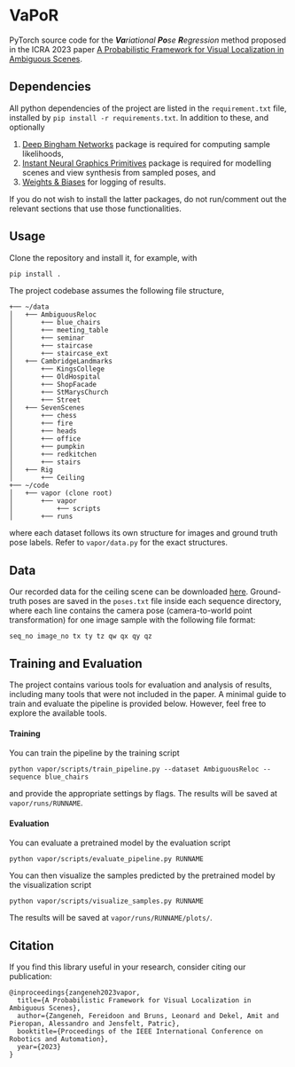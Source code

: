 # VaPoR
PyTorch source code for the _**Va**riational **Po**se **R**egression_ method proposed in the ICRA 2023 paper [A Probabilistic Framework for Visual Localization in Ambiguous Scenes](https://arxiv.org/abs/2301.02086).

## Dependencies
All python dependencies of the project are listed in the `requirement.txt` file, installed by `pip install -r requirements.txt`. In addition to these, and optionally
1. [Deep Bingham Networks](https://github.com/Multimodal3DVision/torch_bingham) package is required for computing sample likelihoods, 
2. [Instant Neural Graphics Primitives](https://github.com/NVlabs/instant-ngp) package is required for modelling scenes and view synthesis from sampled poses, and
3. [Weights & Biases](https://wandb.ai/) for logging of results.

If you do not wish to install the latter packages, do not run/comment out the relevant sections that use those functionalities.


## Usage
Clone the repository and install it, for example, with
```bash
pip install .
```

The project codebase assumes the following file structure,
```
+── ~/data
│   +── AmbiguousReloc
│       +── blue_chairs
│       +── meeting_table
│       +── seminar
│       +── staircase
│       +── staircase_ext
│   +── CambridgeLandmarks
│       +── KingsCollege
│       +── OldHospital
│       +── ShopFacade
│       +── StMarysChurch
│       +── Street
│   +── SevenScenes
│       +── chess
│       +── fire
│       +── heads
│       +── office
│       +── pumpkin
│       +── redkitchen
│       +── stairs
│   +── Rig
│       +── Ceiling
+── ~/code
│   +── vapor (clone root)
│       +── vapor
│           +── scripts
│       +── runs
```
where each dataset follows its own structure for images and ground truth pose labels. Refer to `vapor/data.py` for the exact structures.

## Data
Our recorded data for the ceiling scene can be downloaded [here](https://github.com/efreidun/vapor/releases/download/v0.1.0/ceiling.zip). Ground-truth poses are saved in the `poses.txt` file inside each sequence directory, where each line contains the camera pose (camera-to-world point transformation) for one image sample with the following file format:
```
seq_no image_no tx ty tz qw qx qy qz
```

## Training and Evaluation

The project contains various tools for evaluation and analysis of results, including many tools that were not included in the paper. A minimal guide to train and evaluate the pipeline is provided below. However, feel free to explore the available tools.

#### Training
You can train the pipeline by the training script
```
python vapor/scripts/train_pipeline.py --dataset AmbiguousReloc --sequence blue_chairs
```
and provide the appropriate settings by flags. The results will be saved at `vapor/runs/RUNNAME`.

#### Evaluation
You can evaluate a pretrained model by the evaluation script
```
python vapor/scripts/evaluate_pipeline.py RUNNAME
```
You can then visualize the samples predicted by the pretrained model by the visualization script
```
python vapor/scripts/visualize_samples.py RUNNAME
```
The results will be saved at `vapor/runs/RUNNAME/plots/`.

## Citation
If you find this library useful in your research, consider citing our publication:
```
@inproceedings{zangeneh2023vapor,
  title={A Probabilistic Framework for Visual Localization in Ambiguous Scenes},
  author={Zangeneh, Fereidoon and Bruns, Leonard and Dekel, Amit and Pieropan, Alessandro and Jensfelt, Patric},
  booktitle={Proceedings of the IEEE International Conference on Robotics and Automation},
  year={2023}
}
```
